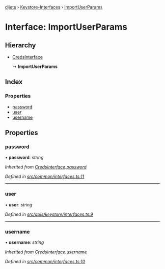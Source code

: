 [dijets](../README.md) › [Keystore-Interfaces](../modules/keystore_interfaces.md) › [ImportUserParams](keystore_interfaces.importuserparams.md)

# Interface: ImportUserParams

## Hierarchy

* [CredsInterface](common_interfaces.credsinterface.md)

  ↳ **ImportUserParams**

## Index

### Properties

* [password](keystore_interfaces.importuserparams.md#password)
* [user](keystore_interfaces.importuserparams.md#user)
* [username](keystore_interfaces.importuserparams.md#username)

## Properties

###  password

• **password**: *string*

*Inherited from [CredsInterface](common_interfaces.credsinterface.md).[password](common_interfaces.credsinterface.md#password)*

*Defined in [src/common/interfaces.ts:11](https://github.com/Dijets-Inc/dijetsjs/blob/ca67b81/src/common/interfaces.ts#L11)*

___

###  user

• **user**: *string*

*Defined in [src/apis/keystore/interfaces.ts:9](https://github.com/Dijets-Inc/dijetsjs/blob/ca67b81/src/apis/keystore/interfaces.ts#L9)*

___

###  username

• **username**: *string*

*Inherited from [CredsInterface](common_interfaces.credsinterface.md).[username](common_interfaces.credsinterface.md#username)*

*Defined in [src/common/interfaces.ts:10](https://github.com/Dijets-Inc/dijetsjs/blob/ca67b81/src/common/interfaces.ts#L10)*
